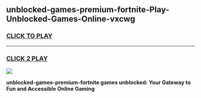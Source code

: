 
## unblocked-games-premium-fortnite-Play-Unblocked-Games-Online-vxcwg
<h3>
<a href="https://premium76.site?title=unblocked-games-premium-fortnite&ref=24A">CLICK TO PLAY</a></h3>
<hr>

<h3>
<a href="https://premium76.site?title=unblocked-games-premium-fortnite&ref=24A">CLICK 2 PLAY</a>
  
</h3>

<a href="https://premium76.site?title=unblocked-games-premium-fortnite&ref=24A"><img src="https://clearcache.store/games.png"></a>


**unblocked-games-premium-fortnite games unblocked: Your Gateway to Fun and Accessible Online Gaming**
